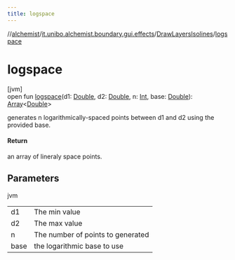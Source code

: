 ```yaml
---
title: logspace
---
```

//[alchemist](../../../index.html)/[it.unibo.alchemist.boundary.gui.effects](../index.html)/[DrawLayersIsolines](index.html)/[logspace](logspace.html)



# logspace



[jvm]\
open fun [logspace](logspace.html)(d1: [Double](https://kotlinlang.org/api/latest/jvm/stdlib/kotlin/-double/index.html), d2: [Double](https://kotlinlang.org/api/latest/jvm/stdlib/kotlin/-double/index.html), n: [Int](https://kotlinlang.org/api/latest/jvm/stdlib/kotlin/-int/index.html), base: [Double](https://kotlinlang.org/api/latest/jvm/stdlib/kotlin/-double/index.html)): [Array](https://kotlinlang.org/api/latest/jvm/stdlib/kotlin/-array/index.html)<[Double](https://kotlinlang.org/api/latest/jvm/stdlib/kotlin/-double/index.html)>



generates n logarithmically-spaced points between d1 and d2 using the provided base.



#### Return



an array of lineraly space points.



## Parameters


jvm

| | |
|---|---|
| d1 | The min value |
| d2 | The max value |
| n | The number of points to generated |
| base | the logarithmic base to use |




